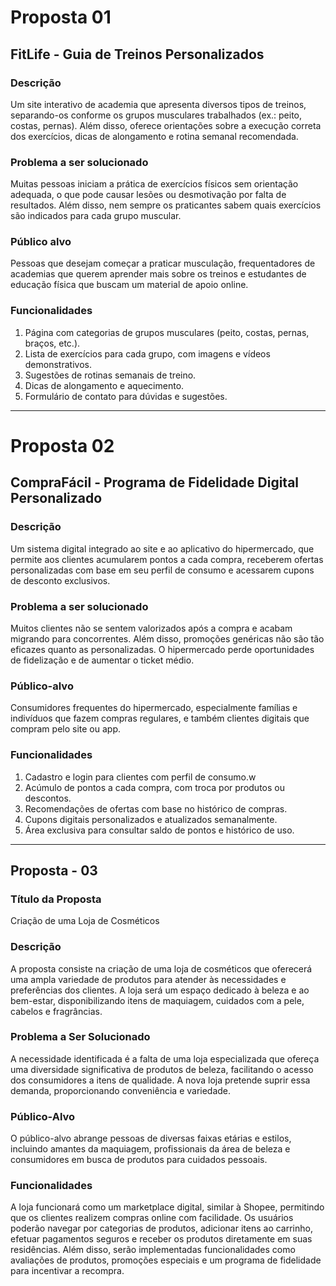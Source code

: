 # Proposta 01

## FitLife - Guia de Treinos Personalizados

### Descrição
Um site interativo de academia que apresenta diversos tipos de treinos, separando-os conforme os grupos musculares trabalhados (ex.: peito, costas, pernas). Além disso, oferece orientações sobre a execução correta dos exercícios, dicas de alongamento e rotina semanal recomendada.

### Problema a ser solucionado
Muitas pessoas iniciam a prática de exercícios físicos sem orientação adequada, o que pode causar lesões ou desmotivação por falta de resultados. Além disso, nem sempre os praticantes sabem quais exercícios são indicados para cada grupo muscular.

### Público alvo
Pessoas que desejam começar a praticar musculação, frequentadores de academias que querem aprender mais sobre os treinos e estudantes de educação física que buscam um material de apoio online.

### Funcionalidades
1. Página com categorias de grupos musculares (peito, costas, pernas, braços, etc.).
2. Lista de exercícios para cada grupo, com imagens e vídeos demonstrativos.
3. Sugestões de rotinas semanais de treino.
4. Dicas de alongamento e aquecimento.
5. Formulário de contato para dúvidas e sugestões.

---

# Proposta 02

## CompraFácil - Programa de Fidelidade Digital Personalizado
 
### Descrição
Um sistema digital integrado ao site e ao aplicativo do hipermercado, que permite aos clientes acumularem pontos a cada compra, receberem ofertas personalizadas com base em seu perfil de consumo e acessarem cupons de desconto exclusivos.

### Problema a ser solucionado
Muitos clientes não se sentem valorizados após a compra e acabam migrando para concorrentes. Além disso, promoções genéricas não são tão eficazes quanto as personalizadas. O hipermercado perde oportunidades de fidelização e de aumentar o ticket médio.

### Público-alvo
Consumidores frequentes do hipermercado, especialmente famílias e indivíduos que fazem compras regulares, e também clientes digitais que compram pelo site ou app.

### Funcionalidades
1. Cadastro e login para clientes com perfil de consumo.w
2. Acúmulo de pontos a cada compra, com troca por produtos ou descontos.
3. Recomendações de ofertas com base no histórico de compras.
4. Cupons digitais personalizados e atualizados semanalmente.
5. Área exclusiva para consultar saldo de pontos e histórico de uso.

---

## Proposta - 03

### Título da Proposta
Criação de uma Loja de Cosméticos

### Descrição
A proposta consiste na criação de uma loja de cosméticos que oferecerá uma ampla variedade de produtos para atender às necessidades e preferências dos clientes. A loja será um espaço dedicado à beleza e ao bem-estar, disponibilizando itens de maquiagem, cuidados com a pele, cabelos e fragrâncias.

### Problema a Ser Solucionado
A necessidade identificada é a falta de uma loja especializada que ofereça uma diversidade significativa de produtos de beleza, facilitando o acesso dos consumidores a itens de qualidade. A nova loja pretende suprir essa demanda, proporcionando conveniência e variedade.

### Público-Alvo
O público-alvo abrange pessoas de diversas faixas etárias e estilos, incluindo amantes da maquiagem, profissionais da área de beleza e consumidores em busca de produtos para cuidados pessoais.

### Funcionalidades
A loja funcionará como um marketplace digital, similar à Shopee, permitindo que os clientes realizem compras online com facilidade. Os usuários poderão navegar por categorias de produtos, adicionar itens ao carrinho, efetuar pagamentos seguros e receber os produtos diretamente em suas residências. Além disso, serão implementadas funcionalidades como avaliações de produtos, promoções especiais e um programa de fidelidade para incentivar a recompra.
